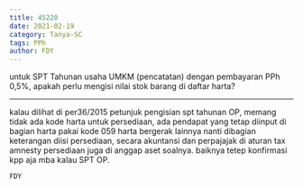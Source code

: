 ```yaml
---
title: 45220
date: 2021-02-19
category: Tanya-SC
tags: PPh
author: FDY
---
```


untuk SPT Tahunan usaha UMKM (pencatatan) dengan pembayaran PPh 0,5%, apakah perlu mengisi nilai stok barang di daftar harta?

---

kalau dilihat di per36/2015 petunjuk pengisian spt tahunan OP, memang tidak ada kode harta untuk persediaan, ada pendapat yang tetap diinput di bagian harta pakai kode 059 harta bergerak lainnya nanti dibagian keterangan diisi persediaan, secara akuntansi dan perpajajak di aturan tax amnesty persediaan juga di anggap aset soalnya. baiknya tetep konfirmasi kpp aja mba kalau SPT OP.

`FDY`
